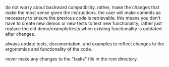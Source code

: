 do not worry about backward compatibility. rather, make the changes that make the most sense given the instructions. the user will make commits as necessary to ensure the previous code is retrievable. this means you don't have to create new demos or new tests to test new functionality, rather just replace the old demo/example/tests when existing functionality is outdated after changes. 

always update tests, documentation, and examples to reflect changes to the ergonomics and functionality of the code. 

never make any changes to the "tasks" file in the root directory.